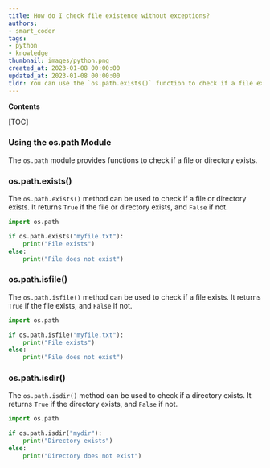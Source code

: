 ```yaml
---
title: How do I check file existence without exceptions?
authors:
- smart_coder
tags:
- python
- knowledge
thumbnail: images/python.png
created_at: 2023-01-08 00:00:00
updated_at: 2023-01-08 00:00:00
tldr: You can use the `os.path.exists()` function to check if a file exists without raising exceptions.
---
```


**Contents**

[TOC]

### Using the os.path Module
The `os.path` module provides functions to check if a file or directory exists.

### os.path.exists()
The `os.path.exists()` method can be used to check if a file or directory exists. It returns `True` if the file or directory exists, and `False` if not.

```python
import os.path

if os.path.exists("myfile.txt"):
    print("File exists")
else:
    print("File does not exist")
```

### os.path.isfile()
The `os.path.isfile()` method can be used to check if a file exists. It returns `True` if the file exists, and `False` if not.

```python
import os.path

if os.path.isfile("myfile.txt"):
    print("File exists")
else:
    print("File does not exist")
```

### os.path.isdir()
The `os.path.isdir()` method can be used to check if a directory exists. It returns `True` if the directory exists, and `False` if not.

```python
import os.path

if os.path.isdir("mydir"):
    print("Directory exists")
else:
    print("Directory does not exist")
```
